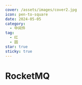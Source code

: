 ```yaml
---
cover: /assets/images/cover2.jpg
icon: pen-to-square
date: 2024-05-05
category:
  - 中间件
tag:
  - 红
  - 圆
star: true
sticky: true
---
```


# RocketMQ
